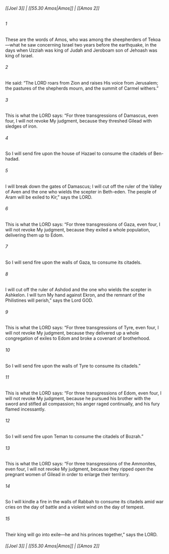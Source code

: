 
###### [[Joel 3]] | [[55.30 Amos|Amos]] | [[Amos 2]]

###### 1
These are the words of Amos, who was among the sheepherders of Tekoa—what he saw concerning Israel two years before the earthquake, in the days when Uzziah was king of Judah and Jeroboam son of Jehoash was king of Israel.
###### 2
He said: “The LORD roars from Zion and raises His voice from Jerusalem; the pastures of the shepherds mourn, and the summit of Carmel withers.”
###### 3
This is what the LORD says: “For three transgressions of Damascus, even four, I will not revoke My judgment, because they threshed Gilead with sledges of iron.
###### 4
So I will send fire upon the house of Hazael to consume the citadels of Ben-hadad.
###### 5
I will break down the gates of Damascus; I will cut off the ruler of the Valley of Aven and the one who wields the scepter in Beth-eden. The people of Aram will be exiled to Kir,” says the LORD.
###### 6
This is what the LORD says: “For three transgressions of Gaza, even four, I will not revoke My judgment, because they exiled a whole population, delivering them up to Edom.
###### 7
So I will send fire upon the walls of Gaza, to consume its citadels.
###### 8
I will cut off the ruler of Ashdod and the one who wields the scepter in Ashkelon. I will turn My hand against Ekron, and the remnant of the Philistines will perish,” says the Lord GOD.
###### 9
This is what the LORD says: “For three transgressions of Tyre, even four, I will not revoke My judgment, because they delivered up a whole congregation of exiles to Edom and broke a covenant of brotherhood.
###### 10
So I will send fire upon the walls of Tyre to consume its citadels.”
###### 11
This is what the LORD says: “For three transgressions of Edom, even four, I will not revoke My judgment, because he pursued his brother with the sword and stifled all compassion; his anger raged continually, and his fury flamed incessantly.
###### 12
So I will send fire upon Teman to consume the citadels of Bozrah.”
###### 13
This is what the LORD says: “For three transgressions of the Ammonites, even four, I will not revoke My judgment, because they ripped open the pregnant women of Gilead in order to enlarge their territory.
###### 14
So I will kindle a fire in the walls of Rabbah to consume its citadels amid war cries on the day of battle and a violent wind on the day of tempest.
###### 15
Their king will go into exile—he and his princes together,” says the LORD.

###### [[Joel 3]] | [[55.30 Amos|Amos]] | [[Amos 2]]
